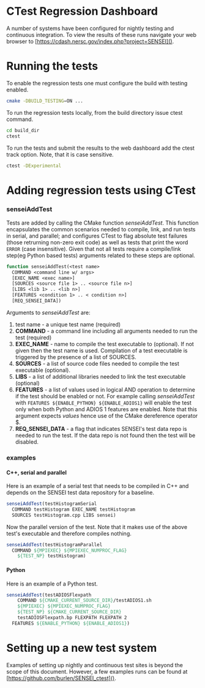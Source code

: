 # CTest Regression Dashboard

A number of systems have been configured for nightly testing and continuous integration.
To view the results of these runs navigate your web browser to [https://cdash.nersc.gov/index.php?project=SENSEI]().

# Running the tests

To enable the regression tests one must configure the build with testing enabled.
```bash
cmake -DBUILD_TESTING=ON ...
```
To run the regression tests locally, from the build directory issue ctest command.
```bash
cd build_dir
ctest
```
To run the tests and submit the results to the web dashboard add the ctest track option. Note, that it is case sensitive.
```bash
ctest -DExperimental
```

# Adding regression tests using CTest

### senseiAddTest

Tests are added by calling the CMake function *senseiAddTest*. This function
encapsulates the common scenarios needed to compile, link, and run tests in
serial, and parallel; and configures CTest to flag absolute test failures
(those retrurning non-zero exit code) as well as tests that print the word
`ERROR` (case insensitive). Given that not all tests require a compile/link
step(eg Python based tests) arguments related to these steps are optional.
```CMake
function senseiAddTest(<test name>
  COMMAND <command line w/ args>
  [EXEC_NAME <exec name>]
  [SOURCES <source file 1> .. <source file n>]
  [LIBS <lib 1> .. <lib n>]
  [FEATURES <condition 1> .. < condition n>]
  [REQ_SENSEI_DATA])
```
Arguments to *senseiAddTest* are:
1. test name - a unique test name (required)
2. **COMMAND** - a command line including all arguments needed to run the test (required)
3. **EXEC_NAME** - name to compile the test executable to (optional). If not given then the test name is used. Compilation of a test executable is triggered by the presence of a list of SOURCES.
3. **SOURCES** - a list of source code files needed to compile the test executable (optional).
4. **LIBS** - a list of additional libraries needed to link the test executable (optional)
5. **FEATURES** - a list of values used in logical AND operation to determine if the test should be enabled or not. For example calling *senseiAddTest* with `FEATURES ${ENABLE_PYTHON} ${ENABLE_ADIOS1}` will enable the test only when both Python and ADIOS 1 features are enabled. Note that this argument expects *values* hence use of the CMake dereference operator $.
6. **REQ_SENSEI_DATA** - a flag that indicates SENSEI's test data repo is needed to run the test. If the data repo is not found then the test will be disabled.

### examples
#### C++, serial and parallel
Here is an example of a serial test that needs to be compiled in C++ and depends on the SENSEI test data repository for a baseline.
```CMake
senseiAddTest(testHistogramSerial
  COMMAND testHistogram EXEC_NAME testHistogram
  SOURCES testHistogram.cpp LIBS sensei)
```
Now the parallel version of the test. Note that it makes use of the above test's executable and therefore compiles nothing.
```CMake
senseiAddTest(testHistogramParallel
  COMMAND ${MPIEXEC} ${MPIEXEC_NUMPROC_FLAG}
    ${TEST_NP} testHistogram)
```

#### Python

Here is an example of a Python test.
```CMake
senseiAddTest(testADIOSFlexpath
    COMMAND ${CMAKE_CURRENT_SOURCE_DIR}/testADIOS1.sh
    ${MPIEXEC} ${MPIEXEC_NUMPROC_FLAG}
    ${TEST_NP} ${CMAKE_CURRENT_SOURCE_DIR}
    testADIOSFlexpath.bp FLEXPATH FLEXPATH 2
  FEATURES ${ENABLE_PYTHON} ${ENABLE_ADIOS1})
```

# Setting up a new test system

Examples of setting up nightly and continuous test sites is beyond the scope of this document.
However, a few examples runs can be found at [https://github.com/burlen/SENSEI_ctest]().
